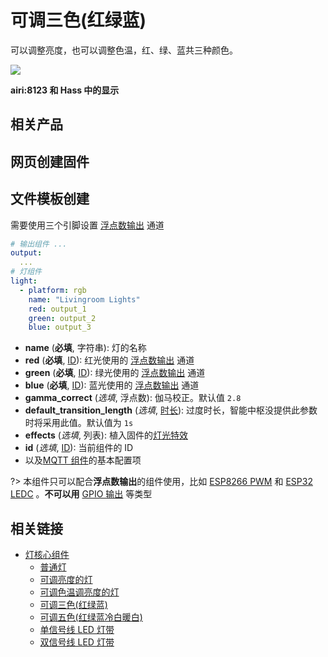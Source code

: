 # 可调三色(红绿蓝)

可以调整亮度，也可以调整色温，红、绿、蓝共三种颜色。




![](http://pic.airijia.com/doc/20190703102954.png)

**airi:8123 和 Hass 中的显示**



## 相关产品





## 网页创建固件








## 文件模板创建

需要使用三个引脚设置 [浮点数输出](esphome/components/output#浮点数输出) 通道

```yaml
# 输出组件 ...
output:
  ... 
# 灯组件
light:
  - platform: rgb
    name: "Livingroom Lights"
    red: output_1
    green: output_2
    blue: output_3
```

- **name** (**必填**, 字符串): 灯的名称
- **red** (**必填**, [ID](esphome/guides/configuration-types#id)): 红光使用的 [浮点数输出](esphome/components/output#浮点数输出) 通道
- **green** (**必填**, [ID](esphome/guides/configuration-types#id)): 绿光使用的 [浮点数输出](esphome/components/output#浮点数输出) 通道
- **blue** (**必填**, [ID](esphome/guides/configuration-types#id)): 蓝光使用的 [浮点数输出](esphome/components/output#浮点数输出) 通道
- **gamma_correct** (*选填*, 浮点数): 伽马校正。默认值 `2.8`
- **default_transition_length** (*选填*, [时长](esphome/guides/configuration-types#时长)): 过度时长，智能中枢没提供此参数时将采用此值。默认值为 `1s`
- **effects** (*选填*, 列表): 植入固件的[灯光特效](esphome/components/light/#灯光特效)
- **id** (*选填*, [ID](esphome/guides/configuration-types#id)): 当前组件的 ID
- 以及[MQTT 组件](esphome/components/mqtt#MQTT-组件基本配置项)的基本配置项


?> 本组件只可以配合**浮点数输出**的组件使用，比如 [ESP8266 PWM](esphome/components/output/esp8266_pwm) 和 [ESP32 LEDC](esphome/components/output/ledc) 。**不可以用** [GPIO 输出](esphome/components/light/gpio) 等类型


## 相关链接

-  [灯核心组件](esphome/components/light/)
    -  [普通灯](esphome/components/light/binary)
    -  [可调亮度的灯](esphome/components/light/monochromatic)
    -  [可调色温调亮度的灯](esphome/components/light/cwww)
    -  [可调三色(红绿蓝)](esphome/components/light/rgb)
    -  [可调五色(红绿蓝冷白暖白)](esphome/components/light/rgbww)
    -  [单信号线 LED 灯带](esphome/components/light/fastled_clockless)
    -  [双信号线 LED 灯带](esphome/components/light/fastled_spi)

